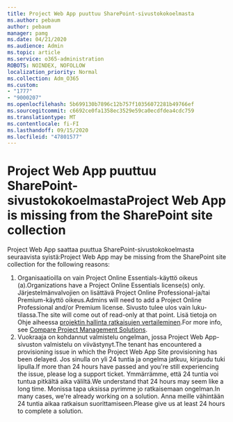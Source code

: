 ```yaml
---
title: Project Web App puuttuu SharePoint-sivustokokoelmasta
ms.author: pebaum
author: pebaum
manager: pamg
ms.date: 04/21/2020
ms.audience: Admin
ms.topic: article
ms.service: o365-administration
ROBOTS: NOINDEX, NOFOLLOW
localization_priority: Normal
ms.collection: Adm_O365
ms.custom:
- "1777"
- "9000207"
ms.openlocfilehash: 5b699130b7896c12b757f10356072281b49766ef
ms.sourcegitcommit: c6692ce0fa1358ec3529e59ca0ecdfdea4cdc759
ms.translationtype: MT
ms.contentlocale: fi-FI
ms.lasthandoff: 09/15/2020
ms.locfileid: "47801577"
---
```

# <a name="project-web-app-is-missing-from-the-sharepoint-site-collection"></a><span data-ttu-id="effcd-102">Project Web App puuttuu SharePoint-sivustokokoelmasta</span><span class="sxs-lookup"><span data-stu-id="effcd-102">Project Web App is missing from the SharePoint site collection</span></span>

<span data-ttu-id="effcd-103">Project Web App saattaa puuttua SharePoint-sivustokokoelmasta seuraavista syistä:</span><span class="sxs-lookup"><span data-stu-id="effcd-103">Project Web App may be missing from the SharePoint site collection for the following reasons:</span></span>

1. <span data-ttu-id="effcd-104">Organisaatioilla on vain Project Online Essentials-käyttö oikeus (a).</span><span class="sxs-lookup"><span data-stu-id="effcd-104">Organizations have a Project Online Essentials license(s) only.</span></span> <span data-ttu-id="effcd-105">Järjestelmänvalvojien on lisättävä Project Online Professional-ja/tai Premium-käyttö oikeus.</span><span class="sxs-lookup"><span data-stu-id="effcd-105">Admins will need to add a Project Online Professional and/or Premium license.</span></span> <span data-ttu-id="effcd-106">Sivusto tulee ulos vain luku-tilassa.</span><span class="sxs-lookup"><span data-stu-id="effcd-106">The site will come out of read-only at that point.</span></span> <span data-ttu-id="effcd-107">Lisä tietoja on Ohje aiheessa [projektin hallinta ratkaisujen vertaileminen](https://products.office.com/project/compare-microsoft-project-management-software?tab=1).</span><span class="sxs-lookup"><span data-stu-id="effcd-107">For more info, see [Compare Project Management Solutions](https://products.office.com/project/compare-microsoft-project-management-software?tab=1).</span></span>
2. <span data-ttu-id="effcd-108">Vuokraaja on kohdannut valmistelu ongelman, jossa Project Web App-sivuston valmistelu on viivästynyt.</span><span class="sxs-lookup"><span data-stu-id="effcd-108">The tenant has encountered a provisioning issue in which the Project Web App Site provisioning has been delayed.</span></span> <span data-ttu-id="effcd-109">Jos sinulla on yli 24 tuntia ja ongelma jatkuu, kirjaudu tuki lipulla.</span><span class="sxs-lookup"><span data-stu-id="effcd-109">If more than 24 hours have passed and you're still experiencing the issue, please log a support ticket.</span></span> <span data-ttu-id="effcd-110">Ymmärrämme, että 24 tuntia voi tuntua pitkältä aika väliltä.</span><span class="sxs-lookup"><span data-stu-id="effcd-110">We understand that 24 hours may seem like a long time.</span></span> <span data-ttu-id="effcd-111">Monissa tapa uksissa pyrimme jo ratkaisemaan ongelman.</span><span class="sxs-lookup"><span data-stu-id="effcd-111">In many cases, we're already working on a solution.</span></span> <span data-ttu-id="effcd-112">Anna meille vähintään 24 tuntia aikaa ratkaisun suorittamiseen.</span><span class="sxs-lookup"><span data-stu-id="effcd-112">Please give us at least 24 hours to complete a solution.</span></span>

